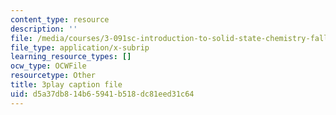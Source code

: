 ```yaml
---
content_type: resource
description: ''
file: /media/courses/3-091sc-introduction-to-solid-state-chemistry-fall-2010/d5a37db814b65941b518dc81eed31c64_vJChxpbx_Oo.vtt
file_type: application/x-subrip
learning_resource_types: []
ocw_type: OCWFile
resourcetype: Other
title: 3play caption file
uid: d5a37db8-14b6-5941-b518-dc81eed31c64
---
```

